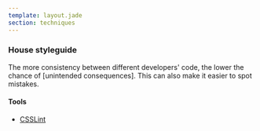 ```yaml
---
template: layout.jade
section: techniques
---
```


### House styleguide

The more consistency between different developers' code, the lower the chance of [unintended consequences]. This can also make it easier to spot mistakes.

#### Tools

  * [CSSLint](/tools/css-lint.html)